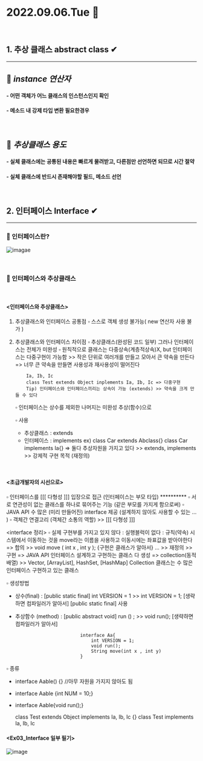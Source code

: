 # 2022.09.06.Tue 📅
<br>

## 1. 추상 클래스 abstract class ✔
-----------------------------
## 🔔 *instance 연산자*
#### - 어떤 객체가 어느 클래스의 인스턴스인지 확인
#### - 메소드 내 강제 타입 변환 필요한경우
<br>

## 🔔 *추상클래스 용도*
#### - 실체 클래스에는 공통된 내용은 빠르게 물려받고, 다른점만 선언하면 되므로 시간 절약
#### - 실체 클래스에 반드시 존재해야할 필드, 메소드 선언
<br>


## 2. 인터페이스 Interface ✔
-------------------------------
### 🔔 인터페이스란?
![imagae](https://img1.daumcdn.net/thumb/R1280x0/?scode=mtistory2&fname=https%3A%2F%2Fblog.kakaocdn.net%2Fdn%2FbrgAeM%2FbtqN2VpqaBi%2FkanTFm2nCAyOjYIQL95Bik%2Fimg.png)

<br>

### 🔔 인터페이스와 추상클래스
<br>

#### <인터페이스와 추상클래스>
 
 1) 추상클래스와 인터페이스 공통점
    ▫ 스스로 객체 생성 불가능( new 연산자 사용 불가 )
  
 2) 추상클래스와 인터페이스 차이점
 	▫ 추상클래스(완성된 코드 일부) 그러나 인터페이스는 전체가 미완성
 	▫ 원칙적으로 클래스는 다중상속(계층적상속)X, but 인터페이스는 다중구현이 가능함 >> 작은 단위로 여러개를 만들고 모아서 큰 약속을 만든다
 		=> 너무 큰 약속을 만들면 사용성과 재사용성이 떨어진다

            Ia, Ib, Ic
            class Test extends Object inplements Ia, Ib, Ic => 다중구현
            Tip) 인터페이스와 인터페이스끼리는 상속이 가능 (extends) >> 약속을 크게 만들 수 있다
 
 	▫ 인터페이스는 상수를 제외한 나머지는 미완성 추상(함수)으로
 
    ▫ 사용
     - 추상클래스 : extends
     - 인터페이스 : implements
     ex) class Car extends Abclass{}
  	     class Car implements Ia{}
  	   => 둘다 추상자원을 가지고 있다 >> extends, implements >> 강제적 구현 목적 (재정의)

<br>


#### <초급개발자의 시선으로>
  ▫ 인터페이스를 [[[ 다형성 ]]] 입장으로 접근 (인터페이스는 부모 타입) **********
  ▫ 서로 연관성이 없는 클래스를 하나로 묶어주는 기능 (같은 부모를 가지게 함으로써)
  ▫ JAVA API 수 많은 (미리 만들어진) interface 제공 (설계하지 않아도 사용할 수 있는 ... )
  ▫ 객체간 연결고리 (객체간 소통의 역할) >> [[[ 다형성 ]]] 



<interface 정리>
 ▫ 실제 구현부를 가지고 있지 않다 : 실행블럭이 없다 : 규칙(약속)
 시스템에서 이동하는 것을 move라는 이름을 사용하고 이동시에는 좌표값을 받아야한다
  => 합의 >> void move ( int x , int y ); {구현은 클래스가 알아서}  ... >> 재정의 >> 구현
  => JAVA API 인터페이스 설계하고 구현하는 클래스 다 생성
  => collection(동적배열) >> Vector, [ArrayList], HashSet, [HashMap]
 Collection 클래스는 수 많은 인터페이스 구현하고 있는 클래스
 
 ▫ 생성방법
  - 상수(final) : [public static final] int VERSION = 1 >> int VERSION = 1;
  				  [생략하면 컴파일러가 알아서] [public static final] 사용
  				  
  - 추상함수 (method) : [public abstract void] run () ; >> void run();
    					[생략하면 컴파일러가 알아서] 
    					
                                interface Aa{
                                    int VERSION = 1;
                                    void run();
                                    String move(int x , int y)
                                }

 ▫ 종류
  - interface Aable() {} //아무 자원을 가지지 않아도 됨
  - interface Aable {int NUM = 10;}
  - interface Aable{void run();}

    class Test extends Object implements Ia, Ib, Ic {}
    class Test implements Ia, Ib, Ic


#### <Ex03_Interface 일부 필기>
![image](https://user-images.githubusercontent.com/111114507/188632068-b1536f00-e971-439e-8c4f-a7b7c790d666.png)


